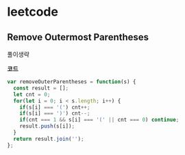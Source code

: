 # leetcode

## Remove Outermost Parentheses

풀이생략

**코드**

```js
var removeOuterParentheses = function(s) {
  const result = [];
  let cnt = 0;
  for(let i = 0; i < s.length; i++) {
    if(s[i] === '(') cnt++;
    if(s[i] === ')') cnt--;
    if(cnt === 1 && s[i] === '(' || cnt === 0) continue;
    result.push(s[i]);
  }
  return result.join('');
};
```
